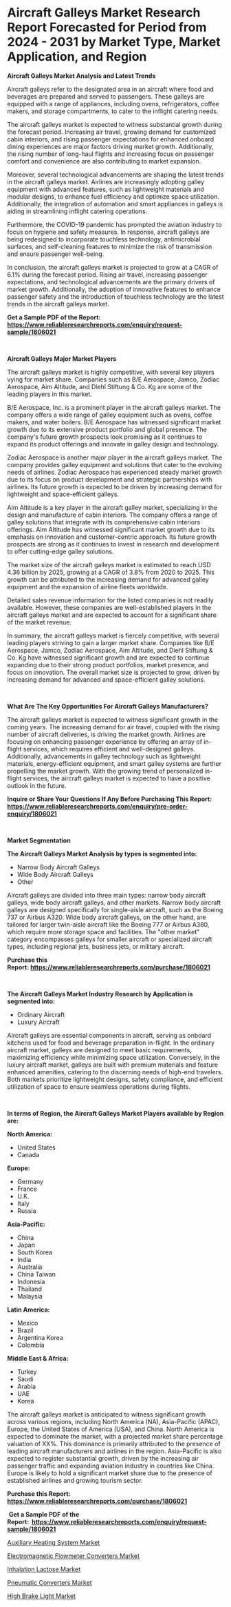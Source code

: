 <p><h1>Aircraft Galleys Market Research Report Forecasted for Period from 2024 -  2031 by Market Type, Market Application, and Region</h1></p><p><strong>Aircraft Galleys Market Analysis and Latest Trends</strong></p>
<p><p>Aircraft galleys refer to the designated area in an aircraft where food and beverages are prepared and served to passengers. These galleys are equipped with a range of appliances, including ovens, refrigerators, coffee makers, and storage compartments, to cater to the inflight catering needs.</p><p>The aircraft galleys market is expected to witness substantial growth during the forecast period. Increasing air travel, growing demand for customized cabin interiors, and rising passenger expectations for enhanced onboard dining experiences are major factors driving market growth. Additionally, the rising number of long-haul flights and increasing focus on passenger comfort and convenience are also contributing to market expansion.</p><p>Moreover, several technological advancements are shaping the latest trends in the aircraft galleys market. Airlines are increasingly adopting galley equipment with advanced features, such as lightweight materials and modular designs, to enhance fuel efficiency and optimize space utilization. Additionally, the integration of automation and smart appliances in galleys is aiding in streamlining inflight catering operations.</p><p>Furthermore, the COVID-19 pandemic has prompted the aviation industry to focus on hygiene and safety measures. In response, aircraft galleys are being redesigned to incorporate touchless technology, antimicrobial surfaces, and self-cleaning features to minimize the risk of transmission and ensure passenger well-being.</p><p>In conclusion, the aircraft galleys market is projected to grow at a CAGR of 6.1% during the forecast period. Rising air travel, increasing passenger expectations, and technological advancements are the primary drivers of market growth. Additionally, the adoption of innovative features to enhance passenger safety and the introduction of touchless technology are the latest trends in the aircraft galleys market.</p></p>
<p><strong>Get a Sample PDF of the Report:&nbsp; <a href="https://www.reliableresearchreports.com/enquiry/request-sample/1806021">https://www.reliableresearchreports.com/enquiry/request-sample/1806021</a></strong></p>
<p>&nbsp;</p>
<p><strong>Aircraft Galleys Major Market Players</strong></p>
<p><p>The aircraft galleys market is highly competitive, with several key players vying for market share. Companies such as B/E Aerospace, Jamco, Zodiac Aerospace, Aim Altitude, and Diehl Stiftung & Co. Kg are some of the leading players in this market.</p><p>B/E Aerospace, Inc. is a prominent player in the aircraft galleys market. The company offers a wide range of galley equipment such as ovens, coffee makers, and water boilers. B/E Aerospace has witnessed significant market growth due to its extensive product portfolio and global presence. The company's future growth prospects look promising as it continues to expand its product offerings and innovate in galley design and technology.</p><p>Zodiac Aerospace is another major player in the aircraft galleys market. The company provides galley equipment and solutions that cater to the evolving needs of airlines. Zodiac Aerospace has experienced steady market growth due to its focus on product development and strategic partnerships with airlines. Its future growth is expected to be driven by increasing demand for lightweight and space-efficient galleys.</p><p>Aim Altitude is a key player in the aircraft galley market, specializing in the design and manufacture of cabin interiors. The company offers a range of galley solutions that integrate with its comprehensive cabin interiors offerings. Aim Altitude has witnessed significant market growth due to its emphasis on innovation and customer-centric approach. Its future growth prospects are strong as it continues to invest in research and development to offer cutting-edge galley solutions.</p><p>The market size of the aircraft galleys market is estimated to reach USD 4.36 billion by 2025, growing at a CAGR of 3.8% from 2020 to 2025. This growth can be attributed to the increasing demand for advanced galley equipment and the expansion of airline fleets worldwide.</p><p>Detailed sales revenue information for the listed companies is not readily available. However, these companies are well-established players in the aircraft galleys market and are expected to account for a significant share of the market revenue.</p><p>In summary, the aircraft galleys market is fiercely competitive, with several leading players striving to gain a larger market share. Companies like B/E Aerospace, Jamco, Zodiac Aerospace, Aim Altitude, and Diehl Stiftung & Co. Kg have witnessed significant growth and are expected to continue expanding due to their strong product portfolios, market presence, and focus on innovation. The overall market size is projected to grow, driven by increasing demand for advanced and space-efficient galley solutions.</p></p>
<p>&nbsp;</p>
<p><strong>What Are The Key Opportunities For Aircraft Galleys Manufacturers?</strong></p>
<p><p>The aircraft galleys market is expected to witness significant growth in the coming years. The increasing demand for air travel, coupled with the rising number of aircraft deliveries, is driving the market growth. Airlines are focusing on enhancing passenger experience by offering an array of in-flight services, which requires efficient and well-designed galleys. Additionally, advancements in galley technology such as lightweight materials, energy-efficient equipment, and smart galley systems are further propelling the market growth. With the growing trend of personalized in-flight services, the aircraft galleys market is expected to have a positive outlook in the future.</p></p>
<p><strong>Inquire or Share Your Questions If Any Before Purchasing This Report: <a href="https://www.reliableresearchreports.com/enquiry/pre-order-enquiry/1806021">https://www.reliableresearchreports.com/enquiry/pre-order-enquiry/1806021</a></strong></p>
<p>&nbsp;</p>
<p><strong>Market Segmentation</strong></p>
<p><strong>The Aircraft Galleys Market Analysis by types is segmented into:</strong></p>
<p><ul><li>Narrow Body Aircraft Galleys</li><li>Wide Body Aircraft Galleys</li><li>Other</li></ul></p>
<p><p>Aircraft galleys are divided into three main types: narrow body aircraft galleys, wide body aircraft galleys, and other markets. Narrow body aircraft galleys are designed specifically for single-aisle aircraft, such as the Boeing 737 or Airbus A320. Wide body aircraft galleys, on the other hand, are tailored for larger twin-aisle aircraft like the Boeing 777 or Airbus A380, which require more storage space and facilities. The "other market" category encompasses galleys for smaller aircraft or specialized aircraft types, including regional jets, business jets, or military aircraft.</p></p>
<p><strong>Purchase this Report:&nbsp;<a href="https://www.reliableresearchreports.com/purchase/1806021">https://www.reliableresearchreports.com/purchase/1806021</a></strong></p>
<p>&nbsp;</p>
<p><strong>The Aircraft Galleys Market Industry Research by Application is segmented into:</strong></p>
<p><ul><li>Ordinary Aircraft</li><li>Luxury Aircraft</li></ul></p>
<p><p>Aircraft galleys are essential components in aircraft, serving as onboard kitchens used for food and beverage preparation in-flight. In the ordinary aircraft market, galleys are designed to meet basic requirements, maximizing efficiency while minimizing space utilization. Conversely, in the luxury aircraft market, galleys are built with premium materials and feature enhanced amenities, catering to the discerning needs of high-end travelers. Both markets prioritize lightweight designs, safety compliance, and efficient utilization of space to ensure seamless operations during flights.</p></p>
<p>&nbsp;</p>
<p><strong>In terms of Region, the Aircraft Galleys Market Players available by Region are:</strong></p>
<p>
    <p> <strong> North America: </strong>
        <ul>
            <li>United States</li>
            <li>Canada</li>
        </ul>
        </p> 
    <p> <strong> Europe: </strong>
        <ul>
            <li>Germany</li>
            <li>France</li>
            <li>U.K.</li>
            <li>Italy</li>
            <li>Russia</li>
        </ul>
        </p> 
    <p> <strong> Asia-Pacific: </strong>
        <ul>
            <li>China</li>
            <li>Japan</li>
            <li>South Korea</li>
            <li>India</li>
            <li>Australia</li>
            <li>China Taiwan</li>
            <li>Indonesia</li>
            <li>Thailand</li>
            <li>Malaysia</li>
        </ul>
        </p> 
    <p> <strong> Latin America: </strong>
        <ul>
            <li>Mexico</li>
            <li>Brazil</li>
            <li>Argentina Korea</li>
            <li>Colombia</li>
        </ul>
        </p> 
    <p> <strong> Middle East & Africa: </strong>
        <ul>
            <li>Turkey</li>
            <li>Saudi</li>
            <li>Arabia</li>
            <li>UAE</li>
            <li>Korea</li>
        </ul>
    </p>
    </p>
<p><p>The aircraft galleys market is anticipated to witness significant growth across various regions, including North America (NA), Asia-Pacific (APAC), Europe, the United States of America (USA), and China. North America is expected to dominate the market, with a projected market share percentage valuation of XX%. This dominance is primarily attributed to the presence of leading aircraft manufacturers and airlines in the region. Asia-Pacific is also expected to register substantial growth, driven by the increasing air passenger traffic and expanding aviation industry in countries like China. Europe is likely to hold a significant market share due to the presence of established airlines and growing tourism sector.</p></p>
<p><strong>Purchase this Report: <a href="https://www.reliableresearchreports.com/purchase/1806021">https://www.reliableresearchreports.com/purchase/1806021</a></strong></p>
<p>&nbsp;<strong>Get a Sample PDF of the Report:&nbsp;&nbsp;<a href="https://www.reliableresearchreports.com/enquiry/request-sample/1806021">https://www.reliableresearchreports.com/enquiry/request-sample/1806021</a></strong></p>
<p><strong></strong></p>
<p><p><a href="https://github.com/YashRP12/Market-Research-Report-List-2/blob/main/auxiliary-heating-system-market.md">Auxiliary Heating System Market</a></p><p><a href="https://medium.com/@angelaarnold1941/electromagnetic-flowmeter-converters-market-report-reveals-the-latest-trends-and-growth-262aec5e08ab">Electromagnetic Flowmeter Converters Market</a></p><p><a href="https://medium.com/@angelaarnold1941/inhalation-lactose-market-competitive-analysis-market-trends-and-forecast-to-2030-17c49b20566c">Inhalation Lactose Market</a></p><p><a href="https://medium.com/@angelaarnold1941/analyzing-pneumatic-converters-market-global-industry-perspective-and-forecast-2023-to-2030-d7b3cb9186c9">Pneumatic Converters Market</a></p><p><a href="https://github.com/Chiragrp25/Market-Research-Report-List-2/blob/main/high-brake-light-market.md">High Brake Light Market</a></p></p>